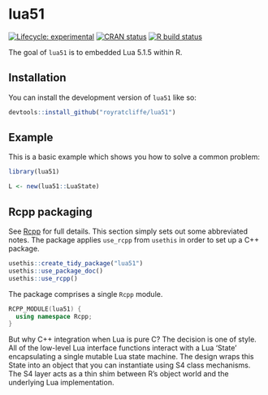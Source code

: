 
<!-- README.md is generated from README.Rmd. Please edit that file -->

# lua51

<!-- badges: start -->

[![Lifecycle:
experimental](https://img.shields.io/badge/lifecycle-experimental-orange.svg)](https://lifecycle.r-lib.org/articles/stages.html#experimental)
[![CRAN
status](https://www.r-pkg.org/badges/version/lua51)](https://CRAN.R-project.org/package=lua51)
[![R build
status](https://github.com/royratcliffe/lua51/workflows/R-CMD-check/badge.svg)](https://github.com/royratcliffe/lua51/actions?workflow=R-CMD-check)
<!-- badges: end -->

The goal of `lua51` is to embedded Lua 5.1.5 within R.

## Installation

You can install the development version of `lua51` like so:

``` r
devtools::install_github("royratcliffe/lua51")
```

## Example

This is a basic example which shows you how to solve a common problem:

``` r
library(lua51)

L <- new(lua51::LuaState)
```

## Rcpp packaging

See [Rcpp](http://www.rcpp.org/) for full details. This section simply
sets out some abbreviated notes. The package applies `use_rcpp` from
`usethis` in order to set up a C++ package.

``` r
usethis::create_tidy_package("lua51")
usethis::use_package_doc()
usethis::use_rcpp()
```

The package comprises a single `Rcpp` module.

``` cpp
RCPP_MODULE(lua51) {
  using namespace Rcpp;
}
```

But why C++ integration when Lua is pure C? The decision is one of
style. All of the low-level Lua interface functions interact with a Lua
‘State’ encapsulating a single mutable Lua state machine. The design
wraps this State into an object that you can instantiate using S4 class
mechanisms. The S4 layer acts as a thin shim between R’s object world
and the underlying Lua implementation.
